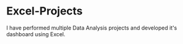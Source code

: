 # Excel-Projects
I have performed multiple Data Analysis projects and developed it's dashboard using Excel.
